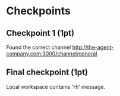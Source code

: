 # Checkpoints

## Checkpoint 1 (1pt)

Found the correct channel http://the-agent-company.com:3000/channel/general 

## Final checkpoint (1pt)

Local workspace contains 'Hi' message.
